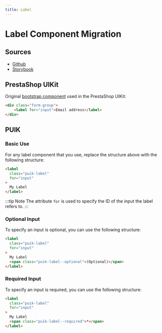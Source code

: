 ```yaml
---
title: Label
---
```


# Label Component Migration

## Sources

- [Github](https://github.com/PrestaShopCorp/puik/tree/main/packages/components/label)
- [Storybook](https://uikit.prestashop.com/?path=/story/components-label--default)

## PrestaShop UIKit

Original [bootstrap component](https://getbootstrap.com/docs/4.0/components/forms/) used in the PrestaShop UIKit:

```html
<div class="form-group">
    <label for="input">Email address</label>
</div>
```

## PUIK

### Basic Use

For any label component that you use, replace the structure above with the following structure:

```html
<label
  class="puik-label"
  for="input"
>
  My Label
</label>
```

:::tip Note
The attribute `for` is used to specify the ID of the input the label refers to.
:::

### Optional Input

To specify an input is optional, you can use the following structure:

```html
<label
  class="puik-label"
  for="input"
>
  My Label
  <span class="puik-label--optional">(Optional)</span>
</label>
```

### Required Input

To specify an input is required, you can use the following structure:

```html
<label
  class="puik-label"
  for="input"
>
  My Label
  <span class="puik-label--required">*</span>
</label>
```